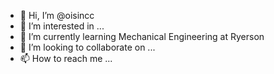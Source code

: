 - 👋 Hi, I’m @oisincc
- 👀 I’m interested in ...
- 🌱 I’m currently learning Mechanical Engineering at Ryerson
- 💞️ I’m looking to collaborate on ...
- 📫 How to reach me ...

<!---
oisincc/oisincc is a ✨ special ✨ repository because its `README.md` (this file) appears on your GitHub profile.
You can click the Preview link to take a look at your changes.
--->

